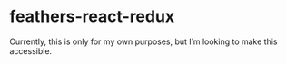 # feathers-react-redux

Currently, this is only for my own purposes, but I’m looking to make this accessible.

